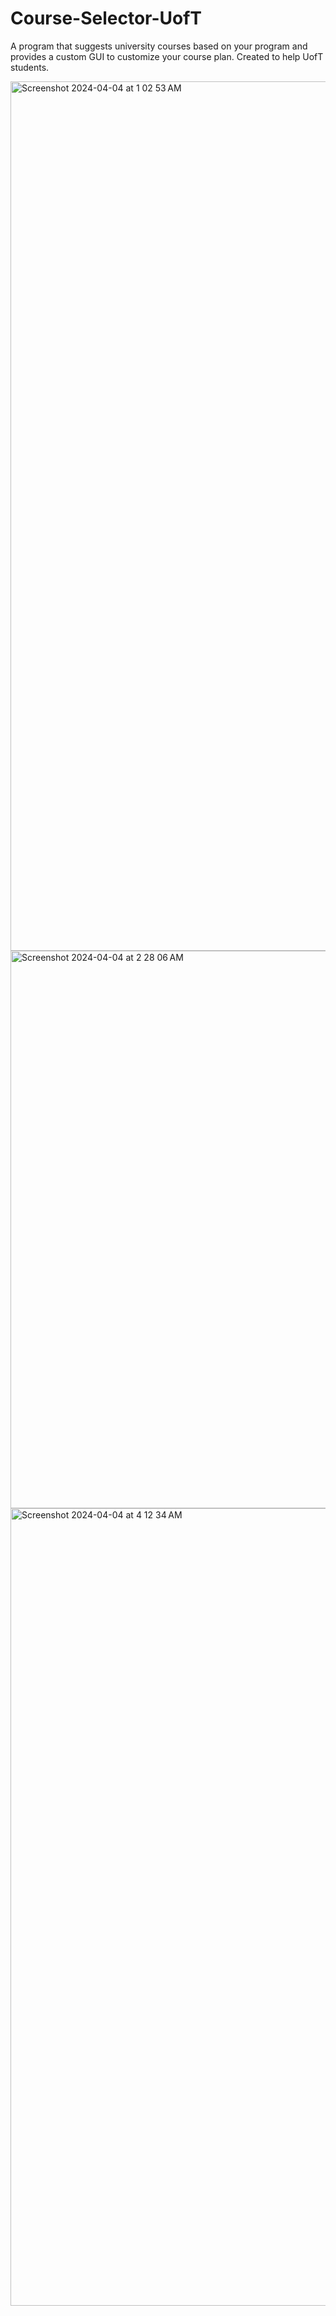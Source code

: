 # Course-Selector-UofT
A program that suggests university courses based on your program and provides a custom GUI to customize your course plan. Created to help UofT students.

<img width="1391" alt="Screenshot 2024-04-04 at 1 02 53 AM" src="https://github.com/Jai0212/Course-Selector-UofT/assets/86296165/aa0d6645-6c88-4c04-920b-b519f2a09669">

<img width="892" alt="Screenshot 2024-04-04 at 2 28 06 AM" src="https://github.com/Jai0212/Course-Selector-UofT/assets/86296165/804570e1-5fc5-4b1d-bf5d-365facbecdde">

<img width="1276" alt="Screenshot 2024-04-04 at 4 12 34 AM" src="https://github.com/Jai0212/Course-Selector-UofT/assets/86296165/5270bb17-cb36-49d8-8b7b-d0eaae612d92">
